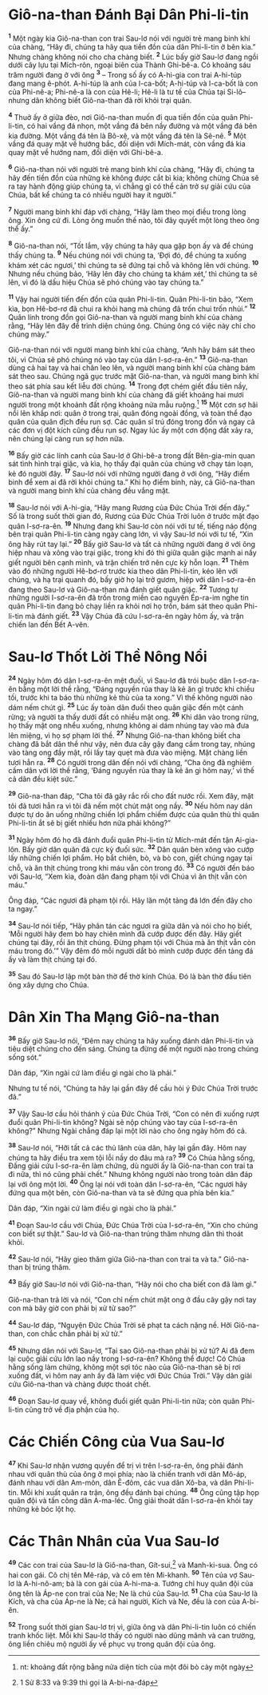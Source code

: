 # Giô-na-than Ðánh Bại Dân Phi-li-tin
<sup><b>1</b></sup> Một ngày kia Giô-na-than con trai Sau-lơ nói với người trẻ mang binh khí của chàng, “Hãy đi, chúng ta hãy qua tiền đồn của dân Phi-li-tin ở bên kia.” Nhưng chàng không nói cho cha chàng biết. <sup><b>2</b></sup> Lúc bấy giờ Sau-lơ đang ngồi dưới cây lựu tại Mích-rôn, ngoại biên của Thành Ghi-bê-a. Có khoảng sáu trăm người đang ở với ông <sup><b>3</b></sup> – Trong số ấy có A-hi-gia con trai A-hi-túp đang mang ê-phót. A-hi-túp là anh của I-ca-bốt; A-hi-túp và I-ca-bốt là con của Phi-nê-a; Phi-nê-a là con của Hê-li; Hê-li là tư tế của Chúa tại Si-lô– nhưng dân không biết Giô-na-than đã rời khỏi trại quân.

<sup><b>4</b></sup> Thuở ấy ở giữa đèo, nơi Giô-na-than muốn đi qua tiền đồn của quân Phi-li-tin, có hai vầng đá nhọn, một vầng đá bên nầy đường và một vầng đá bên kia đường. Một vầng đá tên là Bô-xê, và một vầng đá tên là Sê-nê. <sup><b>5</b></sup> Một vầng đá quay mặt về hướng bắc, đối diện với Mích-mát, còn vầng đá kia quay mặt về hướng nam, đối diện với Ghi-bê-a.

<sup><b>6</b></sup> Giô-na-than nói với người trẻ mang binh khí của chàng, “Hãy đi, chúng ta hãy đến tiền đồn của những kẻ không được cắt bì kia; không chừng Chúa sẽ ra tay hành động giúp chúng ta, vì chẳng gì có thể cản trở sự giải cứu của Chúa, bất kể chúng ta có nhiều người hay ít người.”

<sup><b>7</b></sup> Người mang binh khí đáp với chàng, “Hãy làm theo mọi điều trong lòng ông. Xin ông cứ đi. Lòng ông muốn thế nào, tôi đây quyết một lòng theo ông thể ấy.”

<sup><b>8</b></sup> Giô-na-than nói, “Tốt lắm, vậy chúng ta hãy qua gặp bọn ấy và để chúng thấy chúng ta. <sup><b>9</b></sup> Nếu chúng nói với chúng ta, ‘Ðợi đó, để chúng ta xuống khám xét các ngươi,’ thì chúng ta sẽ đứng tại chỗ và không lên với chúng. <sup><b>10</b></sup> Nhưng nếu chúng bảo, ‘Hãy lên đây cho chúng ta khám xét,’ thì chúng ta sẽ lên, vì đó là dấu hiệu Chúa sẽ phó chúng vào tay chúng ta.”

<sup><b>11</b></sup> Vậy hai người tiến đến đồn của quân Phi-li-tin. Quân Phi-li-tin bảo, “Xem kìa, bọn Hê-bơ-rơ đã chui ra khỏi hang mà chúng đã trốn chui trốn nhủi.” <sup><b>12</b></sup> Quân lính trong đồn gọi Giô-na-than và người mang binh khí của chàng rằng, “Hãy lên đây để trình diện chúng ông. Chúng ông có việc này chỉ cho chúng mày.”

Giô-na-than nói với người mang binh khí của chàng, “Anh hãy bám sát theo tôi, vì Chúa sẽ phó chúng nó vào tay của dân I-sơ-ra-ên.” <sup><b>13</b></sup> Giô-na-than dùng cả hai tay và hai chân leo lên, và người mang binh khí của chàng bám sát theo sau. Chúng ngã gục trước mặt Giô-na-than, và người mang binh khí theo sát phía sau kết liễu đời chúng. <sup><b>14</b></sup> Trong đợt chém giết đầu tiên nầy, Giô-na-than và người mang binh khí của chàng đã giết khoảng hai mươi người trong một khoảnh đất rộng khoảng nửa mẫu ruộng.[^1] <sup><b>15</b></sup> Một cơn sợ hãi nổi lên khắp nơi: quân ở trong trại, quân đóng ngoài đồng, và toàn thể đạo quân của quân địch đều run sợ. Các quân sĩ trú đóng trong đồn và ngay cả các đơn vị đột kích cũng đều run sợ. Ngay lúc ấy một cơn động đất xảy ra, nên chúng lại càng run sợ hơn nữa.

<sup><b>16</b></sup> Bấy giờ các lính canh của Sau-lơ ở Ghi-bê-a trong đất Bên-gia-min quan sát tình hình trại giặc, và kìa, họ thấy đại quân của chúng vỡ chạy tán loạn, kẻ đó người đây. <sup><b>17</b></sup> Sau-lơ nói với những người đang ở với ông, “Hãy điểm binh để xem ai đã rời khỏi chúng ta.” Khi họ điểm binh, này, cả Giô-na-than và người mang binh khí của chàng đều vắng mặt.

<sup><b>18</b></sup> Sau-lơ nói với A-hi-gia, “Hãy mang Rương của Ðức Chúa Trời đến đây.” Số là trong suốt thời gian đó, Rương của Ðức Chúa Trời luôn ở trước mặt đạo quân I-sơ-ra-ên. <sup><b>19</b></sup> Nhưng đang khi Sau-lơ còn nói với tư tế, tiếng náo động bên trại quân Phi-li-tin càng ngày càng lớn, vì vậy Sau-lơ nói với tư tế, “Xin ông hãy rút tay lại.” <sup><b>20</b></sup> Bấy giờ Sau-lơ và tất cả những người đang ở với ông hiệp nhau và xông vào trại giặc, trong khi đó thì giữa quân giặc mạnh ai nấy giết người bên cạnh mình, và trận chiến trở nên cực kỳ hỗn loạn. <sup><b>21</b></sup> Thêm vào đó những người Hê-bơ-rơ trước kia theo dân Phi-li-tin, kéo lên với chúng, và hạ trại quanh đó, bấy giờ họ lại trở gươm, hiệp với dân I-sơ-ra-ên đang theo Sau-lơ và Giô-na-than mà đánh giết quân giặc. <sup><b>22</b></sup> Tương tự những người I-sơ-ra-ên đã trốn trong miền cao nguyên Ép-ra-im nghe tin quân Phi-li-tin đang bỏ chạy liền ra khỏi nơi họ trốn, bám sát theo quân Phi-li-tin mà đánh giết. <sup><b>23</b></sup> Vậy Chúa đã cứu I-sơ-ra-ên ngày hôm ấy, và trận chiến lan đến Bết A-vên.

# Sau-lơ Thốt Lời Thề Nông Nổi
<sup><b>24</b></sup> Ngày hôm đó dân I-sơ-ra-ên mệt đuối, vì Sau-lơ đã trói buộc dân I-sơ-ra-ên bằng một lời thề rằng, “Ðáng nguyền rủa thay là kẻ ăn gì trước khi chiều tối, trước khi ta báo thù những kẻ thù của ta xong.” Vì thế không người nào dám nếm chút gì. <sup><b>25</b></sup> Lúc ấy toàn dân đuổi theo quân giặc đến một cánh rừng; và người ta thấy dưới đất có nhiều mật ong. <sup><b>26</b></sup> Khi dân vào trong rừng, họ thấy mật ong nhểu xuống, nhưng không ai dám nhúng tay vào mà đưa lên miệng, vì họ sợ phạm lời thề. <sup><b>27</b></sup> Nhưng Giô-na-than không biết cha chàng đã bắt dân thề như vậy, nên đưa cây gậy đang cầm trong tay, nhúng vào tàng ong đầy mật, rồi lấy tay quẹt mà đưa vào miệng. Mặt chàng liền tươi hẳn ra. <sup><b>28</b></sup> Có người trong dân đến nói với chàng, “Cha ông đã nghiêm cấm dân với lời thề rằng, ‘Ðáng nguyền rủa thay là kẻ ăn gì hôm nay,’ vì thế cả dân đều kiệt sức.”

<sup><b>29</b></sup> Giô-na-than đáp, “Cha tôi đã gây rắc rối cho đất nước rồi. Xem đây, mặt tôi đã tươi hẳn ra vì tôi đã nếm một chút mật ong nầy. <sup><b>30</b></sup> Nếu hôm nay dân được tự do ăn uống những chiến lợi phẩm chiếm được của quân thù thì quân Phi-li-tin ắt sẽ bị giết nhiều hơn nữa phải không?”

<sup><b>31</b></sup> Ngày hôm đó họ đã đánh đuổi quân Phi-li-tin từ Mích-mát đến tận Ai-gia-lôn. Bấy giờ dân quân đã cực kỳ đuối sức. <sup><b>32</b></sup> Dân quân bèn xông vào cướp lấy những chiến lợi phẩm. Họ bắt chiên, bò, và bò con, giết chúng ngay tại chỗ, và ăn thịt chúng trong khi máu vẫn còn trong đó. <sup><b>33</b></sup> Có người đến báo với Sau-lơ, “Xem kìa, đoàn dân đang phạm tội với Chúa vì ăn thịt vẫn còn máu.”

Ông đáp, “Các ngươi đã phạm tội rồi. Hãy lăn một tảng đá lớn đến đây cho ta ngay.”

<sup><b>34</b></sup> Sau-lơ nói tiếp, “Hãy phân tán các ngươi ra giữa dân và nói cho họ biết, ‘Mỗi người hãy đem bò hay chiên mình đã cướp được đến đây. Hãy giết chúng tại đây, rồi ăn thịt chúng. Ðừng phạm tội với Chúa mà ăn thịt vẫn còn máu trong đó.’” Vậy đêm đó mỗi người dắt bò mình cướp được đến tảng đá ấy và làm thịt chúng tại đó.

<sup><b>35</b></sup> Sau đó Sau-lơ lập một bàn thờ để thờ kính Chúa. Ðó là bàn thờ đầu tiên ông xây dựng cho Chúa.

# Dân Xin Tha Mạng Giô-na-than
<sup><b>36</b></sup> Bấy giờ Sau-lơ nói, “Ðêm nay chúng ta hãy xuống đánh dân Phi-li-tin và tiêu diệt chúng cho đến sáng. Chúng ta đừng để một người nào trong chúng sống sót.”

Dân đáp, “Xin ngài cứ làm điều gì ngài cho là phải.”

Nhưng tư tế nói, “Chúng ta hãy lại gần đây để cầu hỏi ý Ðức Chúa Trời trước đã.”

<sup><b>37</b></sup> Vậy Sau-lơ cầu hỏi thánh ý của Ðức Chúa Trời, “Con có nên đi xuống rượt đuổi quân Phi-li-tin không? Ngài sẽ nộp chúng vào tay của I-sơ-ra-ên không?” Nhưng Ngài chẳng đáp lại một lời nào cho ông ngày hôm đó cả.

<sup><b>38</b></sup> Sau-lơ nói, “Hỡi tất cả các thủ lãnh của dân, hãy lại gần đây. Hôm nay chúng ta hãy điều tra xem tội lỗi nầy do đâu mà ra? <sup><b>39</b></sup> Có Chúa hằng sống, Ðấng giải cứu I-sơ-ra-ên làm chứng, dù người ấy là Giô-na-than con trai ta đi nữa, thì nó cũng phải chết.” Nhưng không người nào trong toàn dân đáp lại với ông một lời. <sup><b>40</b></sup> Ông lại nói với toàn dân I-sơ-ra-ên, “Các ngươi hãy đứng qua một bên, còn Giô-na-than và ta sẽ đứng qua phía bên kia.”

Dân đáp, “Xin ngài cứ làm điều gì ngài cho là phải.”

<sup><b>41</b></sup> Ðoạn Sau-lơ cầu với Chúa, Ðức Chúa Trời của I-sơ-ra-ên, “Xin cho chúng con biết sự thật.” Sau-lơ và Giô-na-than trúng thăm nhưng dân thì thoát khỏi.

<sup><b>42</b></sup> Sau-lơ nói, “Hãy gieo thăm giữa Giô-na-than con trai ta và ta.” Giô-na-than bị trúng thăm.

<sup><b>43</b></sup> Bấy giờ Sau-lơ nói với Giô-na-than, “Hãy nói cho cha biết con đã làm gì.”

Giô-na-than trả lời và nói, “Con chỉ nếm chút mật ong ở đầu cây gậy nơi tay con mà bây giờ con phải bị xử tử sao?”

<sup><b>44</b></sup> Sau-lơ đáp, “Nguyện Ðức Chúa Trời sẽ phạt ta cách nặng nề. Hỡi Giô-na-than, con chắc chắn phải bị xử tử.”

<sup><b>45</b></sup> Nhưng dân nói với Sau-lơ, “Tại sao Giô-na-than phải bị xử tử? Ai đã đem lại cuộc giải cứu lớn lao nầy trong I-sơ-ra-ên? Không thể được! Có Chúa hằng sống làm chứng, không một sợi tóc nào của Giô-na-than sẽ bị rơi xuống đất, vì hôm nay anh ấy đã làm việc với Ðức Chúa Trời.” Vậy dân giải cứu Giô-na-than và chàng được thoát chết.

<sup><b>46</b></sup> Ðoạn Sau-lơ quay về, không đuổi giết quân Phi-li-tin nữa; còn quân Phi-li-tin cũng trở về địa phận của họ.

# Các Chiến Công của Vua Sau-lơ
<sup><b>47</b></sup> Khi Sau-lơ nhận vương quyền để trị vì trên I-sơ-ra-ên, ông phải đánh nhau với quân thù của ông ở mọi phía; nào là chiến tranh với dân Mô-áp, đánh nhau với dân Am-môn, dân Ê-đôm, các vua dân Xô-ba, và dân Phi-li-tin. Mỗi khi xuất quân ra trận, ông đều đánh bại chúng. <sup><b>48</b></sup> Ông cũng tập họp quân đội và tấn công dân A-ma-léc. Ông giải thoát dân I-sơ-ra-ên khỏi tay những kẻ bóc lột họ.

# Các Thân Nhân của Vua Sau-lơ
<sup><b>49</b></sup> Các con trai của Sau-lơ là Giô-na-than, Gít-sui,[^2] và Manh-ki-sua. Ông có hai con gái. Cô chị tên Mê-ráp, và cô em tên Mi-khanh. <sup><b>50</b></sup> Tên của vợ Sau-lơ là A-hi-nô-am; bà là con gái của A-hi-ma-a. Tướng chỉ huy quân đội của ông tên là Áp-ne con trai của Ne; Ne là chú của Sau-lơ. <sup><b>51</b></sup> Cha của Sau-lơ là Kích, và cha của Áp-ne là Ne; cả hai người, Kích và Ne, đều là con của A-bi-ên.

<sup><b>52</b></sup> Trong suốt thời gian Sau-lơ trị vì, giữa ông và dân Phi-li-tin luôn có chiến tranh khốc liệt. Mỗi khi Sau-lơ thấy có người nào dũng mãnh và can trường, ông liền chiêu mộ người ấy về phục vụ trong quân đội của ông.

[^1]: nt: khoảng đất rộng bằng nửa diện tích của một đôi bò cày một ngày
[^2]: 1 Sử 8:33 và 9:39 thì gọi là A-bi-na-đáp
